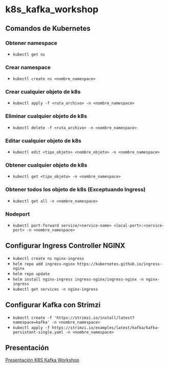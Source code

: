 # k8s_kafka_workshop

## Comandos de Kubernetes

### Obtener namespace
- `kubectl get ns`

### Crear namespace
- `kubectl create ns <nombre_namespace>`

### Crear cualquier objeto de k8s
- `kubectl apply -f <ruta_archivo> -n <nombre_namespace>`

### Eliminar cualquier objeto de k8s
- `kubectl delete -f <ruta_archivo> -n <nombre_namespace>`

### Editar cualquier objeto de k8s
- `kubectl edit <tipo_objeto> <nombre_objeto> -n <nombre_namespace>`

### Obtener cualquier objeto de k8s
- `kubectl get <tipo_objeto> -n <nombre_namespace>`

### Obtener todos los objeto de k8s (Exceptuando Ingress)
- `kubectl get all -n <nombre_namespace>`

### Nodeport
- `kubectl port-forward service/<service-name> <local-port>:<service-port> -n <nombre_namespace>`

## Configurar Ingress Controller NGINX

- `kubectl create ns nginx-ingress`
- `helm repo add ingress-nginx https://kubernetes.github.io/ingress-nginx`
- `helm repo update`
- `helm install nginx-ingress ingress-nginx/ingress-nginx -n nginx-ingress`
- `kubectl get services -n nginx-ingress`

## Configurar Kafka con Strimzi

- `kubectl create -f 'https://strimzi.io/install/latest?namespace=kafka' -n <nombre_namespace>`
- `kubectl apply -f https://strimzi.io/examples/latest/kafka/kafka-persistent-single.yaml -n <nombre_namespace>`

## Presentación
<a href="https://docs.google.com/presentation/d/1dcNAvRpuzDIWDV9-GJlksuLRpCPvfpJpZOGBK8o0sN4/edit?usp=sharing" title="Presentación K8S Kafka Workshop">Presentación K8S Kafka Workshop</a>